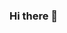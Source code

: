 ### Hi there 👋

<!--
**ShadabAhmed1001/ShadabAhmed1001** is a ✨ _special_ ✨ repository because its `README.md` (this file) appears on your GitHub profile.

- 👋 Hi, I’m @ShadabAhmed1001
- 👀 I’m interested in developing desktop applications and logic-based solutions using C# and .NET.
- 🌱 I’m currently learning advanced C# and contributing to open-source projects.
- 💞️ I’m looking to collaborate on .NET open-source projects, especially those related to desktop applications and data management.
- 📫 How to reach me: You can reach me via email at shadabahmed1001@gmail.com.
- 😄 Pronouns: He/Him
- ⚡ Fun fact: I enjoy solving complex puzzles and am an avid chess player!
-->
